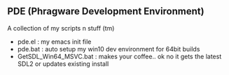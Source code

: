 ## PDE (Phragware Development Environment)
A collection of my scripts n stuff (tm)
<br>
- pde.el : my emacs init file
- pde.bat : auto setup my win10 dev environment for 64bit builds
- GetSDL_Win64_MSVC.bat : makes your coffee.. ok no it gets the latest SDL2 or updates existing install
